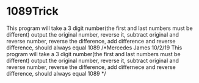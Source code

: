 # 1089Trick
This program will take a 3 digit number(the first and last numbers must be different)  output the original number, reverse it, subtract original and reverse number, reverse the difference, add difference and reverse difference, should always equal 1089
/*Mercedes James
10/2/19
This program will take a 3 digit number(the first and last numbers must be different) 
output the original number,
reverse it,
subtract original and reverse number,
reverse the difference,
add differnece and reverse difference,
should always equal 1089
*/
